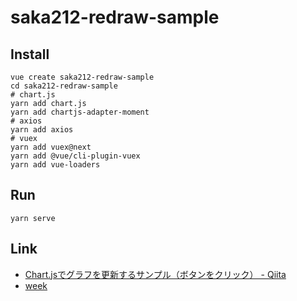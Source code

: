 # saka212-redraw-sample

## Install

```shell
vue create saka212-redraw-sample
cd saka212-redraw-sample
# chart.js
yarn add chart.js
yarn add chartjs-adapter-moment
# axios
yarn add axios
# vuex
yarn add vuex@next
yarn add @vue/cli-plugin-vuex
yarn add vue-loaders
```

## Run

```shell
yarn serve
```

## Link

* [Chart\.jsでグラフを更新するサンプル（ボタンをクリック） \- Qiita](https://qiita.com/saka212/items/5714fa68deb44a185ec3)
* [week](https://www.chartjs.org/docs/2.9.4/axes/cartesian/time.html)
